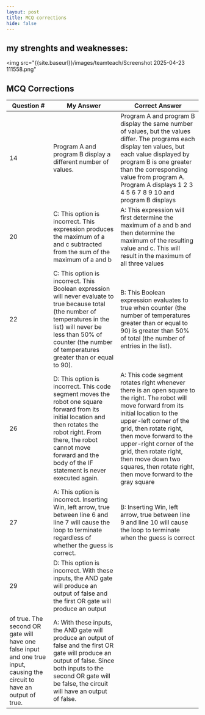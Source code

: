 ```yaml
---
layout: post
title: MCQ corrections
hide: false
---
```



## my strenghts and weaknesses:

<img src="{{site.baseurl}}/images/teamteach/Screenshot 2025-04-23 111558.png" 

## MCQ Corrections

| Question # | My Answer | Correct Answer |
|------------|-----------|----------------|
| 14          |    Program A and program B display a different number of values.|       Program A and program B display the same number of values, but the values differ.  The programs each display ten values, but each value displayed by program B is one greater than the corresponding value from program A. Program A displays 1 2 3 4 5 6 7 8 9 10 and program B displays       |
| 20          |    C: This option is incorrect. This expression produces the maximum of a and c subtracted from the sum of the maximum of a and b |   A:  This expression will first determine the maximum of a and b and then determine the maximum of the resulting value and c. This will result in the maximum of all three values     |
| 22          |  C: This option is incorrect. This Boolean expression will never evaluate to true because total (the number of temperatures in the list) will never be less than 50% of counter (the number of temperatures greater than or equal to 90). |     B:    This Boolean expression evaluates to true when counter (the number of temperatures greater than or equal to 90) is greater than 50% of total (the number of entries in the list).        |
| 26          |   D: This option is incorrect. This code segment moves the robot one square forward from its initial location and then rotates the robot right. From there, the robot cannot move forward and the body of the IF statement is never executed again.        |  A: This code segment rotates right whenever there is an open square to the right. The robot will move forward from its initial location to the upper-left corner of the grid, then rotate right, then move forward to the upper-right corner of the grid, then rotate right, then move down two squares, then rotate right, then move forward to the gray square          |
| 27          |   A:     This option is incorrect. Inserting Win, left arrow, true between line 6 and line 7 will cause the loop to terminate regardless of whether the guess is correct.    |    B: Inserting Win, left arrow, true between line 9 and line 10 will cause the loop to terminate when the guess is correct            |
| 29          |  D: This option is incorrect. With these inputs, the AND gate will produce an output of false and the first OR gate will produce an output
of true. The second OR gate will have one false input and one true input, causing the circuit to have an output of true.         |    A: With these inputs, the AND gate will produce an output of false and the first OR gate will produce an output of false. Since both inputs to the second OR gate will be false, the circuit will have an output of false.            |



